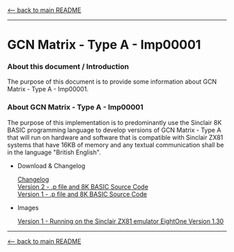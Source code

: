 [<-- back to main README]( ../README.md)

---

# GCN Matrix - Type A - Imp00001


### About this document / Introduction

The purpose of this document is to provide some information about
GCN Matrix - Type A - Imp00001.


### About GCN Matrix - Type A - Imp00001

The purpose of this implementation is to predominantly use the
Sinclair 8K BASIC programming language to develop versions of
GCN Matrix - Type A that will run on hardware and software that is
compatible with Sinclair ZX81 systems that have 16KB of memory and
any textual communication shall be in the language "British English".

   
- Download & Changelog

  [Changelog]( ../Changelogs/GCN_Matrix-tA-Imp00001-Changelog.txt)\
  [Version 2 - .p file and 8K BASIC Source Code]( https://github.com/SABrereton/GCN_Matrix--Type_A/releases/download/Imp00001-v2/GCN_Matrix-tA-Imp00001-v2.zip )\
  [Version 1 - .p file and 8K BASIC Source Code]( https://github.com/SABrereton/GCN_Matrix--Type_A/releases/download/Imp00001-v1/GCN_Matrix-tA-Imp00001-v1.zip )

- Images

  [Version 1 - Running on the Sinclair ZX81 emulator EightOne Version 1.30](../Images/Imp00001-v1--capture01.png "Version 1 of implementation Imp00001")

---

[<-- back to main README]( ../README.md)
